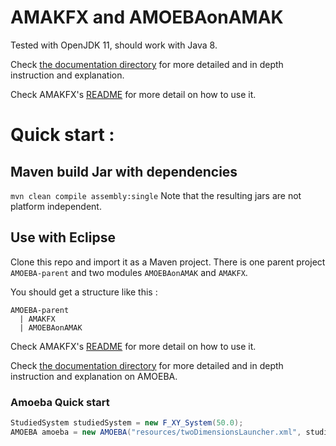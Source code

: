 # AMAKFX and AMOEBAonAMAK 

Tested with OpenJDK 11, should work with Java 8.

Check [the documentation directory](documentation) for more detailed and in depth instruction and explanation.

Check AMAKFX's [README](AMAKFX/README.md) for more detail on how to use it.

# Quick start :
## Maven build Jar with dependencies
`mvn clean compile assembly:single`
Note that the resulting jars are not platform independent. 

## Use with Eclipse
Clone this repo and import it as a Maven project.
There is one parent project `AMOEBA-parent` and two modules `AMOEBAonAMAK` and `AMAKFX`.

You should get a structure like this :
```
AMOEBA-parent
  | AMAKFX
  | AMOEBAonAMAK
```

Check AMAKFX's [README](AMAKFX/README.md) for more detail on how to use it.

Check [the documentation directory](documentation) for more detailed and in depth instruction and explanation on AMOEBA.

### Amoeba Quick start
```Java
StudiedSystem studiedSystem = new F_XY_System(50.0);
AMOEBA amoeba = new AMOEBA("resources/twoDimensionsLauncher.xml", studiedSystem);
```